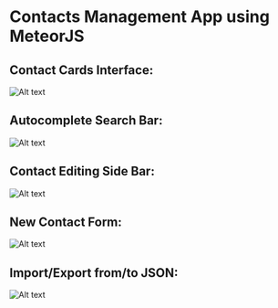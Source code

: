 Contacts Management App using MeteorJS
======================================

Contact Cards Interface:
------------------------
![Alt text](https://github.com/pranav-srinivas-kumar/contacts/blob/master/screenshots/01.png?raw=true "Contact Cards")

Autocomplete Search Bar:
------------------------
![Alt text](https://github.com/pranav-srinivas-kumar/contacts/blob/master/screenshots/02.png?raw=true "Autocomplete Search Bar")

Contact Editing Side Bar:
------------------------
![Alt text](https://github.com/pranav-srinivas-kumar/contacts/blob/master/screenshots/03.png?raw=true "Contact Editing Side Bar")

New Contact Form:
----------------
![Alt text](https://github.com/pranav-srinivas-kumar/contacts/blob/master/screenshots/04.png?raw=true "New Contact Form")

Import/Export from/to JSON:
--------------------------
![Alt text](https://github.com/pranav-srinivas-kumar/contacts/blob/master/screenshots/05.png?raw=true "Import/Export")


